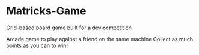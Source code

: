 # Matricks-Game

Grid-based board game built for a dev competition

Arcade game to play against a friend on the same machine
Collect as much points as you can to win!
